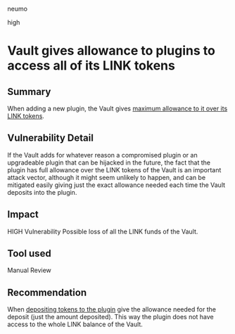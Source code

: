neumo

high

# Vault gives allowance to plugins to access all of its LINK tokens

## Summary
When adding a new plugin, the Vault gives [maximum allowance to it over its LINK tokens](https://github.com/sherlock-audit/2022-10-mycelium/blob/main/mylink-contracts/src/Vault.sol#L326).

## Vulnerability Detail
If the Vault adds for whatever reason a compromised plugin or an upgradeable plugin that can be hijacked in the future, the fact that the plugin has full allowance over the LINK tokens of the Vault is an important attack vector, although it might seem unlikely to happen, and can be mitigated easily giving just the exact allowance needed each time the Vault deposits into the plugin.

## Impact
HIGH Vulnerability
Possible loss of all the LINK funds of the Vault.

## Tool used
Manual Review

## Recommendation
When [depositing tokens to the plugin](https://github.com/sherlock-audit/2022-10-mycelium/blob/main/mylink-contracts/src/Vault.sol#L469) give the allowance needed for the deposit (just the amount deposited). This way the plugin does not have access to the whole LINK balance of the Vault.
